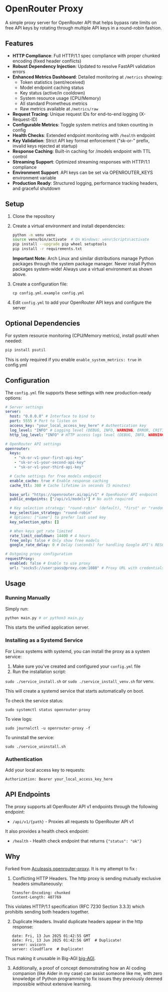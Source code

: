 # OpenRouter Proxy

A simple proxy server for OpenRouter API that helps bypass rate limits on free API keys
by rotating through multiple API keys in a round-robin fashion.

## Features

- **HTTP Compliance**: Full HTTP/1.1 spec compliance with proper chunked encoding (fixed header conflicts)
- **Robust Dependency Injection**: Updated to resolve FastAPI validation errors
- **Enhanced Metrics Dashboard**: Detailed monitoring at `/metrics` showing:
  - Token statistics (sent/received)
  - Model endpoint caching status
  - Key status (active/in cooldown)
  - System resource usage (CPU/Memory)
  - All standard Prometheus metrics
  - Raw metrics available at `/metrics/raw`
- **Request Tracing**: Unique request IDs for end-to-end logging (X-Request-ID)
- **Configurable Metrics**: Toggle system metrics and token counting in config
- **Health Checks**: Extended endpoint monitoring with `/health` endpoint
- **Key Validation**: Strict API key format enforcement ("sk-or-" prefix, invalid keys rejected at startup)
- **Response Caching**: Built-in caching for /models endpoint with TTL control
- **Streaming Support**: Optimized streaming responses with HTTP/1.1 compliance
- **Environment Support**: API keys can be set via OPENROUTER_KEYS environment variable
- **Production Ready**: Structured logging, performance tracking headers, and graceful shutdown

## Setup

1. Clone the repository
2. Create a virtual environment and install dependencies:

   ```bash
   python -m venv venv
   source venv/bin/activate  # On Windows: venv\Scripts\activate
   pip install --upgrade pip wheel setuptools
   pip install -r requirements.txt
   ```

   **Important Note:** Arch Linux and similar distributions manage Python packages through the system package manager. Never install Python packages system-wide! Always use a virtual environment as shown above.

3. Create a configuration file:
   ```
   cp config.yml.example config.yml
   ```
4. Edit `config.yml` to add your OpenRouter API keys and configure the server

## Optional Dependencies

For system resource monitoring (CPU/Memory metrics), install psutil when needed:

```bash
pip install psutil
```

This is only required if you enable `enable_system_metrics: true` in config.yml

## Configuration

The `config.yml` file supports these settings with new production-ready options:

```yaml
# Server settings
server:
  host: "0.0.0.0" # Interface to bind to
  port: 5555 # Port to listen on
  access_key: "your_local_access_key_here" # Authentication key
  log_level: "INFO" # Logging level (DEBUG, INFO, WARNING, ERROR, CRITICAL)
  http_log_level: "INFO" # HTTP access logs level (DEBUG, INFO, WARNING, ERROR, CRITICAL)

# OpenRouter API settings
openrouter:
  keys:
    - "sk-or-v1-your-first-api-key"
    - "sk-or-v1-your-second-api-key"
    - "sk-or-v1-your-third-api-key"

  # Cache settings for free models endpoint
  enable_cache: true # Enable response caching
  cache_ttl: 300 # Cache lifetime in seconds (5 minutes)

  base_url: "https://openrouter.ai/api/v1" # OpenRouter API endpoint
  public_endpoints: ["/api/v1/models"] # No auth required

  # Key selection strategy: "round-robin" (default), "first" or "random".
  key_selection_strategy: "round-robin"
  # Options: ["same"] to prefer last used key
  key_selection_opts: [] 

  # When keys get rate limited
  rate_limit_cooldown: 14400 # 4 hours
  free_only: false # Only show free models
  google_rate_delay: 0 # Delay (seconds) for handling Google API's RESOURCE_EXHAUSTED errors

# Outgoing proxy configuration
requestProxy:
  enabled: false # Enable to use proxy
  url: "socks5://user:pass@proxy.com:1080" # Proxy URL with credentials
```

## Usage

### Running Manually

Simply run:

```bash
python main.py # or python3 main.py
```

This starts the unified application server.

### Installing as a Systemd Service

For Linux systems with systemd, you can install the proxy as a system service:

1. Make sure you've created and configured your `config.yml` file
2. Run the installation script:

`sudo ./service_install.sh` or `sudo ./service_install_venv.sh` for venv.

This will create a systemd service that starts automatically on boot.

To check the service status:

```
sudo systemctl status openrouter-proxy
```

To view logs:

```
sudo journalctl -u openrouter-proxy -f
```

To uninstall the service:

```
sudo ./service_uninstall.sh
```

### Authentication

Add your local access key to requests:

```
Authorization: Bearer your_local_access_key_here
```

## API Endpoints

The proxy supports all OpenRouter API v1 endpoints through the following endpoint:

- `/api/v1/{path}` - Proxies all requests to OpenRouter API v1

It also provides a health check endpoint:

- `/health` - Health check endpoint that returns `{"status": "ok"}`

## Why

Forked from [Aculeasis openrouter-proxy](https://github.com/Aculeasis/openrouter-proxy). It is my attempt to fix :

1. Conflicting HTTP Headers.
   The http proxy is sending mutually exclusive headers simultaneously:

```
   Transfer-Encoding: chunked
   Content-Length: 407769
```

This violates HTTP/1.1 specification (RFC 7230 Section 3.3.3) which prohibits sending both headers together.

2. Duplicate Headers.
   Invalid duplicate headers appear in the http response:

```
   date: Fri, 13 Jun 2025 01:42:55 GMT
   date: Fri, 13 Jun 2025 01:42:56 GMT  # Duplicate!
   server: uvicorn
   server: cloudflare  # Duplicate!
```

Thus making it unusable in Big-AGI [big-AGI](https://github.com/enricoros/big-AGI).

3. Additionally, a proof of concept demonstrating how an AI coding companion (like Aider in my case) can assist someone like me, with zero knowledge of Python programming to fix issues they previously deemed impossible without extensive learning.

